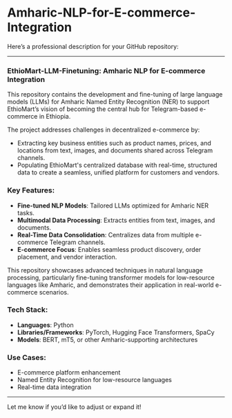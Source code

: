 # Amharic-NLP-for-E-commerce-Integration
Here’s a professional description for your GitHub repository:

---

### EthioMart-LLM-Finetuning: Amharic NLP for E-commerce Integration  

This repository contains the development and fine-tuning of large language models (LLMs) for Amharic Named Entity Recognition (NER) to support EthioMart’s vision of becoming the central hub for Telegram-based e-commerce in Ethiopia.  

The project addresses challenges in decentralized e-commerce by:  
- Extracting key business entities such as product names, prices, and locations from text, images, and documents shared across Telegram channels.  
- Populating EthioMart's centralized database with real-time, structured data to create a seamless, unified platform for customers and vendors.  

### Key Features:  
- **Fine-tuned NLP Models**: Tailored LLMs optimized for Amharic NER tasks.  
- **Multimodal Data Processing**: Extracts entities from text, images, and documents.  
- **Real-Time Data Consolidation**: Centralizes data from multiple e-commerce Telegram channels.  
- **E-commerce Focus**: Enables seamless product discovery, order placement, and vendor interaction.  

This repository showcases advanced techniques in natural language processing, particularly fine-tuning transformer models for low-resource languages like Amharic, and demonstrates their application in real-world e-commerce scenarios.  

### Tech Stack:  
- **Languages**: Python  
- **Libraries/Frameworks**: PyTorch, Hugging Face Transformers, SpaCy  
- **Models**: BERT, mT5, or other Amharic-supporting architectures  

### Use Cases:  
- E-commerce platform enhancement  
- Named Entity Recognition for low-resource languages  
- Real-time data integration  

--- 

Let me know if you’d like to adjust or expand it!

